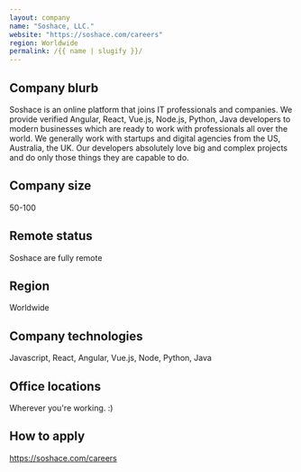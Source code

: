 ```yaml
---
layout: company
name: "Soshace, LLC."
website: "https://soshace.com/careers"
region: Worldwide
permalink: /{{ name | slugify }}/
---
```


## Company blurb

Soshace is an online platform that joins IT professionals and companies. We provide verified Angular, React, Vue.js, Node.js, Python, Java developers to modern businesses which are ready to work with professionals all over the world.
We generally work with startups and digital agencies from the US, Australia, the UK.
Our developers absolutely love big and complex projects and do only those things they are capable to do.

## Company size

50-100

## Remote status

Soshace are fully remote

## Region

Worldwide

## Company technologies

Javascript, React, Angular, Vue.js, Node, Python, Java

## Office locations

Wherever you're working. :)

## How to apply

https://soshace.com/careers

 [1]: https://soshace.com/